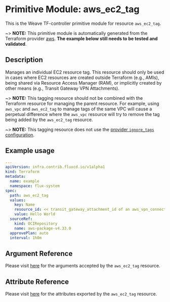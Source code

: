 
# Primitive Module: aws_ec2_tag

This is the Weave TF-controller primitive module for resource `aws_ec2_tag`.

~> **NOTE:** This primitive module is automatically generated from the Terraform provider [aws](https://registry.terraform.io/providers/hashicorp/aws/latest/docs/resources/ec2_tag). **The example below still needs to be tested and validated**.

## Description

Manages an individual EC2 resource tag. This resource should only be used in cases where EC2 resources are created outside Terraform (e.g., AMIs), being shared via Resource Access Manager (RAM), or implicitly created by other means (e.g., Transit Gateway VPN Attachments).

~> **NOTE:** This tagging resource should not be combined with the Terraform resource for managing the parent resource. For example, using `aws_vpc` and `aws_ec2_tag` to manage tags of the same VPC will cause a perpetual difference where the `aws_vpc` resource will try to remove the tag being added by the `aws_ec2_tag` resource.

~> **NOTE:** This tagging resource does not use the [provider `ignore_tags` configuration](/docs/providers/aws/index.html#ignore_tags).

## Example usage

```yaml
---
apiVersion: infra.contrib.fluxcd.io/v1alpha1
kind: Terraform
metadata:
  name: example
  namespace: flux-system
spec:
  path: aws_ec2_tag
  values:
    key: Name
    resource_id: << transit_gateway_attachment_id of an aws_vpn_connection >>
    value: Hello World
  sourceRef:
    kind: OCIRepository
    name: aws-package-v4.33.0
  approvePlan: auto
  interval: 1h0m
```

## Argument Reference

Please visit [here](https://registry.terraform.io/providers/hashicorp/aws/latest/docs/resources/ec2_tag#argument-reference) for the arguments accepted by the `aws_ec2_tag` resource.

## Attribute Reference

Please visit [here](https://registry.terraform.io/providers/hashicorp/aws/latest/docs/resources/ec2_tag#attributes-reference) for the attributes exported by the `aws_ec2_tag` resource.
